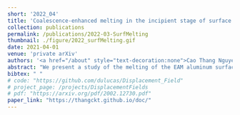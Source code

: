 ```yaml
---
short: '2022_04'
title: 'Coalescence-enhanced melting in the incipient stage of surface melting'
collection: publications
permalink: /publications/2022-03-SurfMelting
thumbnail: ./figure/2022_surfMelting.gif
date: 2021-04-01
venue: 'private arXiv'
authors: '<a href="/about" style="text-decoration:none">Cao Thang Nguyen</a>, Duc Tam Ho, Sung Youb Kim.'
abstract: "We present a study of the melting of the EAM aluminum surfaces by means of molecular dynamics simulations. At a temperature above the thermodynamic equilibrium, melting initiates at the free surface and spreads in a complicated manner depending on surface orientation. We figure out two different mechanisms governing the melting spreading, i.e., the self-growing of the liquid nuclei and the coalescence of neighboring liquid nuclei. Our simulation results demonstrate a dominance of the coalescence mechanism on the Al(110) surface resulting in the flat melting front, whereas the shape of melting front on the Al(111) surface is spherical-like due to the weakness of coalescence mechanism. Overall, this study provides a more fundamental understanding of the onset of melting of the crystalline surfaces."
bibtex: " "
# code: "https://github.com/dulucas/Displacement_Field"
# project_page: /projects/DisplacementFields
# pdf: "https://arxiv.org/pdf/2002.12730.pdf"
paper_link: "https://thangckt.github.io/doc/"
---
```

